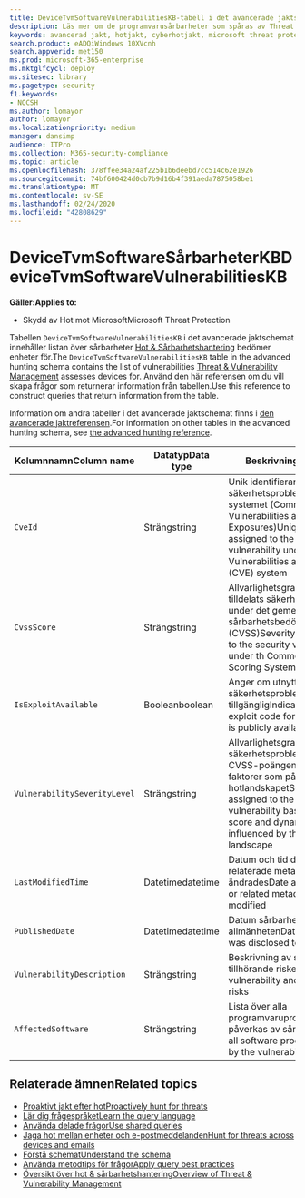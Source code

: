 ```yaml
---
title: DeviceTvmSoftwareVulnerabilitiesKB-tabell i det avancerade jaktschemat
description: Läs mer om de programvarusårbarheter som spåras av Threat & Sårbarhetshantering i tabellen DeviceTvmSoftwareVulnerabilitiesKB i det avancerade jaktschemat.
keywords: avancerad jakt, hotjakt, cyberhotjakt, microsoft threat protection, microsoft 365, mtp, m365, search, query, telemetri, schema, reference, kusto, table, column, datatype, description, threat & sårbarhetmanagement, TVM, enhetshantering, programvara, inventering, sårbarheter, CVE ID, CVSS, DeviceTvmSoftwareVulnerabilitiesKB
search.product: eADQiWindows 10XVcnh
search.appverid: met150
ms.prod: microsoft-365-enterprise
ms.mktglfcycl: deploy
ms.sitesec: library
ms.pagetype: security
f1.keywords:
- NOCSH
ms.author: lomayor
author: lomayor
ms.localizationpriority: medium
manager: dansimp
audience: ITPro
ms.collection: M365-security-compliance
ms.topic: article
ms.openlocfilehash: 378ffee34a24af225b1b6deebd7cc514c62e1926
ms.sourcegitcommit: 74bf600424d0cb7b9d16b4f391aeda7875058be1
ms.translationtype: MT
ms.contentlocale: sv-SE
ms.lasthandoff: 02/24/2020
ms.locfileid: "42808629"
---
```

# <a name="devicetvmsoftwarevulnerabilitieskb"></a><span data-ttu-id="4281e-104">DeviceTvmSoftwareSårbarheterKB</span><span class="sxs-lookup"><span data-stu-id="4281e-104">DeviceTvmSoftwareVulnerabilitiesKB</span></span>

<span data-ttu-id="4281e-105">**Gäller:**</span><span class="sxs-lookup"><span data-stu-id="4281e-105">**Applies to:**</span></span>
- <span data-ttu-id="4281e-106">Skydd av Hot mot Microsoft</span><span class="sxs-lookup"><span data-stu-id="4281e-106">Microsoft Threat Protection</span></span>



<span data-ttu-id="4281e-107">Tabellen `DeviceTvmSoftwareVulnerabilitiesKB` i det avancerade jaktschemat innehåller listan över sårbarheter [Hot & Sårbarhetshantering](https://docs.microsoft.com/windows/security/threat-protection/microsoft-defender-atp/next-gen-threat-and-vuln-mgt) bedömer enheter för.</span><span class="sxs-lookup"><span data-stu-id="4281e-107">The `DeviceTvmSoftwareVulnerabilitiesKB` table in the advanced hunting schema contains the list of vulnerabilities [Threat & Vulnerability Management](https://docs.microsoft.com/windows/security/threat-protection/microsoft-defender-atp/next-gen-threat-and-vuln-mgt) assesses devices for.</span></span> <span data-ttu-id="4281e-108">Använd den här referensen om du vill skapa frågor som returnerar information från tabellen.</span><span class="sxs-lookup"><span data-stu-id="4281e-108">Use this reference to construct queries that return information from the table.</span></span>

<span data-ttu-id="4281e-109">Information om andra tabeller i det avancerade jaktschemat finns i [den avancerade jaktreferensen](advanced-hunting-schema-tables.md).</span><span class="sxs-lookup"><span data-stu-id="4281e-109">For information on other tables in the advanced hunting schema, see [the advanced hunting reference](advanced-hunting-schema-tables.md).</span></span>

| <span data-ttu-id="4281e-110">Kolumnnamn</span><span class="sxs-lookup"><span data-stu-id="4281e-110">Column name</span></span> | <span data-ttu-id="4281e-111">Datatyp</span><span class="sxs-lookup"><span data-stu-id="4281e-111">Data type</span></span> | <span data-ttu-id="4281e-112">Beskrivning</span><span class="sxs-lookup"><span data-stu-id="4281e-112">Description</span></span> |
|-------------|-----------|-------------|
| `CveId` | <span data-ttu-id="4281e-113">Sträng</span><span class="sxs-lookup"><span data-stu-id="4281e-113">string</span></span> | <span data-ttu-id="4281e-114">Unik identifierare som tilldelats säkerhetsproblemet under cve-systemet (Common Vulnerabilities and Exposures)</span><span class="sxs-lookup"><span data-stu-id="4281e-114">Unique identifier assigned to the security vulnerability under the Common Vulnerabilities and Exposures (CVE) system</span></span> |
| `CvssScore` | <span data-ttu-id="4281e-115">Sträng</span><span class="sxs-lookup"><span data-stu-id="4281e-115">string</span></span> | <span data-ttu-id="4281e-116">Allvarlighetsgradpoäng som tilldelats säkerhetsproblemet under det gemensamma sårbarhetsbedömningssystemet (CVSS)</span><span class="sxs-lookup"><span data-stu-id="4281e-116">Severity score assigned to the security vulnerability under th Common Vulnerability Scoring System (CVSS)</span></span> |
| `IsExploitAvailable` | <span data-ttu-id="4281e-117">Boolean</span><span class="sxs-lookup"><span data-stu-id="4281e-117">boolean</span></span> | <span data-ttu-id="4281e-118">Anger om utnyttja koden för säkerhetsproblemet är allmänt tillgänglig</span><span class="sxs-lookup"><span data-stu-id="4281e-118">Indicates whether exploit code for the vulnerability is publicly available</span></span> |
| `VulnerabilitySeverityLevel` | <span data-ttu-id="4281e-119">Sträng</span><span class="sxs-lookup"><span data-stu-id="4281e-119">string</span></span> | <span data-ttu-id="4281e-120">Allvarlighetsgrad som tilldelats säkerhetsproblemet baserat på CVSS-poängen och dynamiska faktorer som påverkas av hotlandskapet</span><span class="sxs-lookup"><span data-stu-id="4281e-120">Severity level assigned to the security vulnerability based on the CVSS score and dynamic factors influenced by the threat landscape</span></span> |
| `LastModifiedTime` | <span data-ttu-id="4281e-121">Datetime</span><span class="sxs-lookup"><span data-stu-id="4281e-121">datetime</span></span> | <span data-ttu-id="4281e-122">Datum och tid då objektet eller relaterade metadata senast ändrades</span><span class="sxs-lookup"><span data-stu-id="4281e-122">Date and time the item or related metadata was last modified</span></span> |
| `PublishedDate` | <span data-ttu-id="4281e-123">Datetime</span><span class="sxs-lookup"><span data-stu-id="4281e-123">datetime</span></span> | <span data-ttu-id="4281e-124">Datum sårbarhet avslöjades för allmänheten</span><span class="sxs-lookup"><span data-stu-id="4281e-124">Date vulnerability was disclosed to public</span></span> |
| `VulnerabilityDescription` | <span data-ttu-id="4281e-125">Sträng</span><span class="sxs-lookup"><span data-stu-id="4281e-125">string</span></span> | <span data-ttu-id="4281e-126">Beskrivning av sårbarhet och tillhörande risker</span><span class="sxs-lookup"><span data-stu-id="4281e-126">Description of vulnerability and associated risks</span></span> |
| `AffectedSoftware` | <span data-ttu-id="4281e-127">Sträng</span><span class="sxs-lookup"><span data-stu-id="4281e-127">string</span></span> | <span data-ttu-id="4281e-128">Lista över alla programvaruprodukter som påverkas av sårbarheten</span><span class="sxs-lookup"><span data-stu-id="4281e-128">List of all software products affected by the vulnerability</span></span> |

## <a name="related-topics"></a><span data-ttu-id="4281e-129">Relaterade ämnen</span><span class="sxs-lookup"><span data-stu-id="4281e-129">Related topics</span></span>

- [<span data-ttu-id="4281e-130">Proaktivt jakt efter hot</span><span class="sxs-lookup"><span data-stu-id="4281e-130">Proactively hunt for threats</span></span>](advanced-hunting-overview.md)
- [<span data-ttu-id="4281e-131">Lär dig frågespråket</span><span class="sxs-lookup"><span data-stu-id="4281e-131">Learn the query language</span></span>](advanced-hunting-query-language.md)
- [<span data-ttu-id="4281e-132">Använda delade frågor</span><span class="sxs-lookup"><span data-stu-id="4281e-132">Use shared queries</span></span>](advanced-hunting-shared-queries.md)
- [<span data-ttu-id="4281e-133">Jaga hot mellan enheter och e-postmeddelanden</span><span class="sxs-lookup"><span data-stu-id="4281e-133">Hunt for threats across devices and emails</span></span>](advanced-hunting-query-emails-devices.md)
- [<span data-ttu-id="4281e-134">Förstå schemat</span><span class="sxs-lookup"><span data-stu-id="4281e-134">Understand the schema</span></span>](advanced-hunting-schema-tables.md)
- [<span data-ttu-id="4281e-135">Använda metodtips för frågor</span><span class="sxs-lookup"><span data-stu-id="4281e-135">Apply query best practices</span></span>](advanced-hunting-best-practices.md)
- [<span data-ttu-id="4281e-136">Översikt över hot & sårbarhetshantering</span><span class="sxs-lookup"><span data-stu-id="4281e-136">Overview of Threat & Vulnerability Management</span></span>](https://docs.microsoft.com/windows/security/threat-protection/microsoft-defender-atp/next-gen-threat-and-vuln-mgt)
